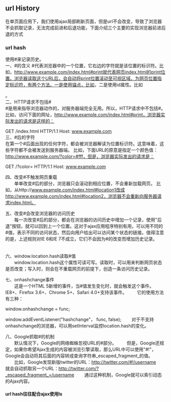 ## url History
在单页面应用下，我们使用ajax局部刷新页面，但是url不会改变，导致了浏览器不会抓取记录，无法完成前进和后退功能，下面介绍三个主要的实现浏览器前进后退的方式

### url hash

使用#来记录历史。  
一、#的含义
 #代表浏览器中的一个位置，它右边的字符就是该位置的标识符。比如，http://www.example.com/index.html#print就代表网页index.html的print位置。浏览器读取这个URL后，会自动将print位置滚动至可视区域。为网页位置指定标识符，有两个方法。一是使用锚点，比如<a name="print"></a>，二是使用id属性。比如<div id="print">。  
二、HTTP请求不包括#  
 #是用来指导浏览器动作的，对服务器端完全无用。所以，HTTP请求中不包括#。
比如，访问下面的网址，http://www.example.com/index.html#print，浏览器实际发出的请求是这样的：

GET /index.html HTTP/1.1
Host: www.example.com  
三、#后的字符  
在第一个#后面出现的任何字符，都会被浏览器解读为位置标识符。这意味着，这些字符都不会被发送到服务器端。
比如，下面URL的原意是指定一个颜色值：http://www.example.com/?color=#fff，但是，浏览器实际发出的请求是：

GET /?color= HTTP/1.1
Host: www.example.com

四、改变#不触发网页重载  
　　单单改变#后的部分，浏览器只会滚动到相应位置，不会重新加载网页。
比如，从http://www.example.com/index.html#location1改成http://www.example.com/index.html#location2，浏览器不会重新向服务器请求index.html。

 

五、改变#会改变浏览器的访问历史  
　　每一次改变#后的部分，都会在浏览器的访问历史中增加一个记录，使用"后退"按钮，就可以回到上一个位置。这对于ajax应用程序特别有用，可以用不同的#值，表示不同的访问状态，然后向用户给出可以访问某个状态的链接。值得注意的是，上述规则对IE 6和IE 7不成立，它们不会因为#的改变而增加历史记录。
　　

六、window.location.hash读取#值  
　　window.location.hash这个属性可读可写。读取时，可以用来判断网页状态是否改变；写入时，则会在不重载网页的前提下，创造一条访问历史记录。
　　

七、onhashchange事件  
　　这是一个HTML 5新增的事件，当#值发生变化时，就会触发这个事件。IE8+、Firefox 3.6+、Chrome 5+、Safari 4.0+支持该事件。
　　它的使用方法有三种：

window.onhashchange = func;
<body onhashchange="func();">
window.addEventListener("hashchange"， func, false);
　　对于不支持onhashchange的浏览器，可以用setInterval监控location.hash的变化。

八、Google抓取#的机制  
　　默认情况下，Google的网络蜘蛛忽视URL的#部分。
　　但是，Google还规定，如果你希望Ajax生成的内容被浏览引擎读取，那么URL中可以使用"#!"，Google会自动将其后面的内容转成查询字符串_escaped_fragment_的值。
　　比如，Google发现新版twitter的URL：http://twitter.com/#!/username
　　就会自动抓取另一个URL：http://twitter.com/?_escaped_fragment_=/username
　　通过这种机制，Google就可以索引动态的Ajax内容。
　　
#### url hash往往配合ajax使用ls
